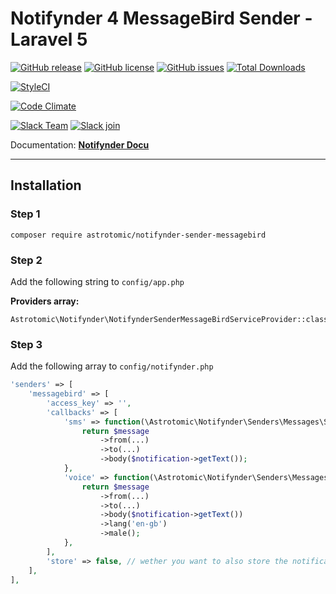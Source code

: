 # Notifynder 4 MessageBird Sender - Laravel 5

[![GitHub release](https://img.shields.io/github/release/astrotomic/notifynder-sender-messagebird.svg?style=flat-square)](https://github.com/astrotomic/notifynder-sender-messagebird/releases)
[![GitHub license](https://img.shields.io/badge/license-MIT-blue.svg?style=flat-square)](https://raw.githubusercontent.com/astrotomic/notifynder-sender-messagebird/master/LICENSE)
[![GitHub issues](https://img.shields.io/github/issues/astrotomic/notifynder-sender-messagebird.svg?style=flat-square)](https://github.com/astrotomic/notifynder-sender-messagebird/issues)
[![Total Downloads](https://img.shields.io/packagist/dt/astrotomic/notifynder-sender-messagebird.svg?style=flat-square)](https://packagist.org/packages/astrotomic/notifynder-sender-messagebird)

[![StyleCI](https://styleci.io/repos/78019088/shield)](https://styleci.io/repos/78019088)

[![Code Climate](https://img.shields.io/codeclimate/github/Astrotomic/notifynder-sender-messagebird.svg?style=flat-square)](https://codeclimate.com/github/Astrotomic/notifynder-sender-messagebird)

[![Slack Team](https://img.shields.io/badge/slack-astrotomic-orange.svg?style=flat-square)](https://astrotomic.slack.com)
[![Slack join](https://img.shields.io/badge/slack-join-green.svg?style=social)](https://notifynder.signup.team)


Documentation: **[Notifynder Docu](http://notifynder.info)**

-----

## Installation

### Step 1

```
composer require astrotomic/notifynder-sender-messagebird
```

### Step 2

Add the following string to `config/app.php`

**Providers array:**

```
Astrotomic\Notifynder\NotifynderSenderMessageBirdServiceProvider::class,
```

### Step 3

Add the following array to `config/notifynder.php`

```php
'senders' => [
    'messagebird' => [
        'access_key' => '',
        'callbacks' => [
            'sms' => function(\Astrotomic\Notifynder\Senders\Messages\SmsMessage $message, \Fenos\Notifynder\Models\Notification $notification) {
                return $message
                    ->from(...)
                    ->to(...)
                    ->body($notification->getText());
            },
            'voice' => function(\Astrotomic\Notifynder\Senders\Messages\CallMessage $message, \Fenos\Notifynder\Models\Notification $notification) {
                return $message
                    ->from(...)
                    ->to(...)
                    ->body($notification->getText())
                    ->lang('en-gb')
                    ->male();
            },
        ],
        'store' => false, // wether you want to also store the notifications in database
    ],
],
```